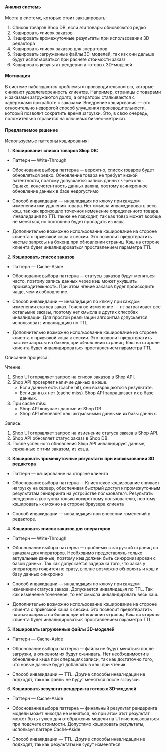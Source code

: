 #### Анализ системы

Места в системе, которые стоит закэшировать:
1) Список товаров Shop DB, если эти товары обновляются редко
2) Кэшировать список заказов
3) Кэшировать промежуточные результаты при использовании 3D редактора
4) Кэшировать список заказов для операторов 
5) Кэшировать загруженные файлы 3D-моделей, так как они дальше будут использоваться при расчете стоимости заказа
6) Кэшировать результат рендеринга готовых 3D-моделей

#### Мотивация

В системе наблюдаются проблемы с производительностью, которые снижают удовлетворенность клиентов. 
Например, страницы с товарами и заказами загружаются долго, а операторы сталкиваются с задержками при работе с заказами. 
Внедрение кэширования — это относительно недорогой способ улучшения производительности, который позволит сократить время загрузки. 
Это, в свою очередь, положительно отразится на ключевых бизнес-метриках.

#### Предлагаемое решение

Используемые паттерны кэширования:

1) **Кэширования списка товаров Shop DB:**
- Паттерн — Write-Through

- Обоснование выбора паттерна — вероятно, список товаров будет обновляться редко.
Обновление товара не требует низкой латентности, поэтому допускается запись данных через кэш. 
Однако, консистентность данных важна, поэтому асинхронное обновление данных в базе недопустимо

- Способ инвалидации — инвалидация по ключу при каждом изменении или удалении товара. Нет смысла инвалидировать весь кэш,
так как произошло точечное изменение определенного товара. Инвалидация по TTL также не подходит, так как товар может
вообще не меняться, но постоянно будет пропадать из кэша.

- Дополнительно возможно использование кэширование на стороне клиента с привязкой кэша к сессии.
Это позволит предотвратить частые запросы на бэкенд при обновлении страниц.
Кэш на стороне клиента будет инвалидироваться проставлением параметра TTL

2) **Кэшировать список заказов**
- Паттерн — Cache-Aside

- Обоснование выбора паттерна — статусы заказов будут меняться часто,
поэтому запись данных через кэш может ухудшить производительность. 
При этом чтение заказов будет происходить чаще, чем их обновление. 

- Способ инвалидации — инвалидация по ключу при каждом изменении статуса заказ. Точечное изменение — не
затрагивает все остальыне заказы, поэтому нет смысла в других способах инвалидации. Для простой реализации алгоритма 
допускается использовать инвалидацию по TTL. 

- Дополнительно возможно использование кэширование на стороне клиента с привязкой кэша к сессии.
  Это позволит предотвратить частые запросы на бэкенд при обновлении страниц.
  Кэш на стороне клиента будет инвалидироваться проставлением параметра TTL

Описание процесса:

Чтение:
1. Shop UI отправляет запрос на список заказов в Shop API. 
2. Shop API проверяет наличие данных в кэше.
   - Если данные есть (cache hit), они возвращаются в результате.
   - Если данных нет (cache miss), Shop API запрашивает их в базе данных.
3. При cache miss:
   - Shop API получает данные из Shop DB.
   - Shop API обновляет кэш актуальными данными из базы данных.

Запись:
1. Shop UI отправляет запрос на изменение статуса заказа в Shop API.
2. Shop API обновляет статус заказа в Shop DB. 
3. После успешного обновления Shop API инвалидирует данные, связанные с этим заказом, из кэша.


3) **Кэшировать промежуточные результаты при использовании 3D редактора**
- Паттерн — кэширование на стороне клиента

- Обоснование выбора паттерна — Клиентское кэширование снижает нагрузку на сервер,
обеспечивая быстрый доступ к промежуточным результатам рендеринга на устройстве пользователя.
Результаты рендеринга доступны только конкретному пользователю, поэтому кэшировать их можно на стороне браузера клиента

- Способ инвалидации — инвалидация при внесении изменений в редакторе. 

4) **Кэшировать список заказов для операторов**

- Паттерн — Write-Through

- Обоснование выбора паттерна — проблемы с загрузкой страниц по заказам для операторов. 
Необходимо предоставлять только актуальные данные, поэтому кэш должен быть синхронизирован с базой данных. 
Так как допускается задержка того, что заказ у операторов появится не сразу,
вполне возможно обновлять и кэш и базу данных синхронно

- Способ инвалидации — инвалидация по ключу при каждом изменении статуса заказа. Допускается инвалидация по TTL.
Так как изменение точеченое, то нет смысла инвалидировать весь кэш. 

- Дополнительно возможно использование кэширование на стороне клиента с привязкой кэша к сессии.
  Это позволит предотвратить частые запросы на бэкенд при обновлении страниц.
  Кэш на стороне клиента будет инвалидироваться проставлением параметра TTL.


5) **Кэшировать загруженные файлы 3D-моделей**
- Паттерн — Cache-Aside

- Обоснование выбора паттерна — файлы не будут меняться после загрузки, 
в основном их будут скачивать. Нет необходимости в обновлении кэша при операциях записи, 
так как достаточно того, что новые данные будут добавлять в кэш при чтении

- Способ инвалидации — TTL. Другие способы инвалидации не подходят, так как файлы не будут меняться после загрузки.

6) **Кэшировать результат рендеринга готовых 3D-моделей**

- Паттерн — Cache-Aside

- Обоснование выбора паттерна — финальный результат рендеринга модели может никогда не меняться, но при этом этот результат
может быть нужен для отображения модели на UI и использоваться при подсчете стоимости.
Допустимо кэшировать результаты, используя паттерн Cache-Aside

- Способ инвалидации — TTL. Другие способы инвалидации не подходят, так как результаты не будут изменяться.